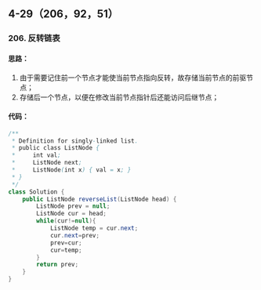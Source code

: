 ## 4-29（206，92，51）

### 206. 反转链表

#### 思路：

1. 由于需要记住前一个节点才能使当前节点指向反转，故存储当前节点的前驱节点；
2. 存储后一个节点，以便在修改当前节点指针后还能访问后继节点；

#### 代码：

```java
/**
 * Definition for singly-linked list.
 * public class ListNode {
 *     int val;
 *     ListNode next;
 *     ListNode(int x) { val = x; }
 * }
 */
class Solution {
    public ListNode reverseList(ListNode head) {
        ListNode prev = null;
        ListNode cur = head;
        while(cur!=null){
            ListNode temp = cur.next;
            cur.next=prev;
            prev=cur;
            cur=temp;
        }
        return prev;
    }
}
```

